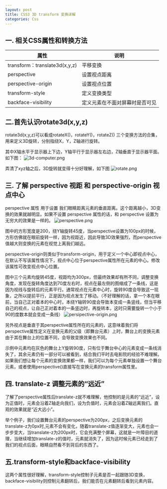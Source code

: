 ```yaml
---
layout: post
title: CSS3 3D transform 变换详解
categories: Css
---
```


## 一. 相关CSS属性和转换方法

| 属性 | 说明 |
|---|---|
| transform：translate3d(x,y,z) | 平移变换 |
| perspective | 设置视点距离 |
| perspective-origin | 设置视点位置 |
| transform-style | 定义变换类型 |
| backface-visibility | 定义元素在不面对屏幕时是否可见 |

## 二.首先认识rotate3d(x,y,z)

rotate3d(x,y,z)可以看成rotateX()，rotateY()，rotateZ() 三个变换方法的合集，用来定义3D旋转，分别指绕X，Y，Z轴进行旋转。

其中X轴水平于显示器上下边，Y轴平行于显示器左右边，Z轴垂直于显示器平面。如下图：
![3d-computer.png](https://geminate.github.io/assets/images/2018/3d-computer-300x259.jpg)

弄清了xyz轴之后，3D旋转就变得十分好理解，如下图
![rotate.png](https://geminate.github.io/assets/images/2018/rotate.png)

## 三. 了解 perspective 视距 和 perspective-origin 视点中心

perspective 属性 用于设置 我们眼睛距离元素的垂直距离。这个距离越小，3D变换的效果就越明显。如果不设置 perspective 属性的话，和 perspective 设置为无穷大的效果是一样的。
![perspective.png](https://geminate.github.io/assets/images/2018/perspective.png)

图中的方形宽度是200，绕Y轴旋转45度，当perspective设置为100px的时候，方形仿佛就在眼前旋转一样，因为视距近，因此导致3D效果强烈，而perspective值越大则变换的元素在视觉上离我们越远。

perspective-origin则类似于transform-origin，用于定义一个中心即视点中心，在默认不写该属性情况下，视点中心位于perspective属性所在元素的中心。修改该属性可改变视点中心位置。

图中三个元素均旋转45度，视距均为300px，但最终效果却有所不同，调整变换角度，发现在旋转角度达到70度左右时，视点在最左侧的图缩成了一条线，这是因为视线与旋转后的元素平行。通常视点在元素中心时，旋转90度会导致这一现象，之所以提前平行，正是因为视点发生了移动。（不好理解的话，拿一个本在眼前，当自己正对着本的中心时，本绕Y轴转90度会导致本变成一条竖线，但当平移自己的视点，让自己正对着本的一条竖边时，再旋转本，这时只需要旋转一个小于90的度数本就会变成一条线）
![persipective-origin.png](https://geminate.github.io/assets/images/2018/persipective-origin.png)

另外视点是垂直于其perspective属性所在的元素的，这意味着我们将perspective属性定义在变换元素的父级（即舞台元素）上时，舞台上的变换元素由于其在舞台上的位置不同，会导致变换效果也不同。

示例中元素均在灰色的舞台上Y旋转90度，只有位于舞台中心的元素变成一条线消失了，其余元素仍有一部分可以被看到，结合我们平时去电影院的经验不难理解。如果我们想让每个元素的变换效果都一样，我们可以为每个元素单独设置一个舞台元素，或者使用perspective()直接写在变换元素的transform属性里。

## 四. translate-z 调整元素的“远近”

了解了perspective属性后translate-z就不难理解，他控制的是元素的“远近”，设为正值时，元素会沿着Z轴走向我们，设为负值时，元素会沿着Z轴远离我们。直观的效果就是“近大远小”。

举个例子，我们设置舞台元素的perspective为200px，之后变换元素的translate-z为0px时,元素不会有变化，随着translate-z值逐渐变大，元素也会一步步变大，当translate-z为200px时，它会充满整个屏幕，这就是一叶障目的道理，当继续增加translate-z的值时，元素就消失了，因为这时候元素已经走到了我们的视点后面，眼睛自然看不到背后的东西了。

## 五.transform-style和backface-visibility

这两个属性很好理解，transform-style控制子元素是否一起跟随3D变换，backface-visibility则控制元素翻转后，我们能否在元素翻转后看到元素内容。
